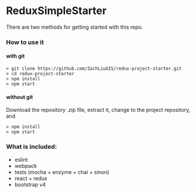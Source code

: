 # ReduxSimpleStarter

There are two methods for getting started with this repo.

### How to use it

#### with git

```
> git clone https://github.com/ZachLiuGIS/redux-project-starter.git
> cd redux-project-starter
> npm install
> npm start
```

#### without git

Download the repository .zip file, extract it, change to the project repository, and

```
> npm install
> npm start
```

### What is included:

- eslint
- webpack
- tests (mocha + enzyme + chai + sinon)
- react + redux
- bootstrap v4
